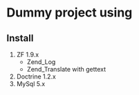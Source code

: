# Dummy project using

## Install
1. ZF 1.9.x
    - Zend_Log
    - Zend_Translate with gettext
2. Doctrine 1.2.x
3. MySql 5.x


